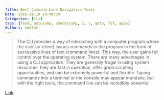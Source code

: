 ```yaml
---
Title: Best Command Line Navigation Tools
Date: 2016-11-19 14:49:00
Categories: [cli]
tags: [fasd, autojump, shonenjump, z, v, goto, fzf, apps]
Authors: sedlav
---
```


> The CLI provides a way of interacting with a computer program where the user (or client) issues commands to the program in the form of successive lines of text (command lines). This way, the user gains full control over the operating system. There are many advantages in using a CLI application. They are generally frugal in using system resources, they are fast in operation, offer great scripting opportunities, and can be extremely powerful and flexible. Typing commands into a terminal or the console may appear mundane, but with the right tools, the command line can be incredibly powerful.

[Link](http://www.linuxlinks.com/article/20160522043330144/NavigationTools.html)

